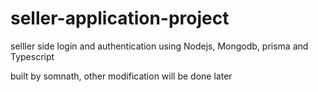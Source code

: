 # seller-application-project
selller side login and authentication using Nodejs, Mongodb, prisma and Typescript

built by somnath, other modification will be done later
